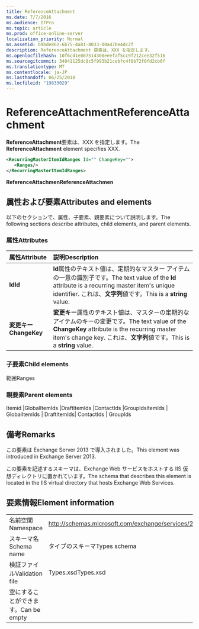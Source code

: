 ```yaml
---
title: ReferenceAttachment
ms.date: 7/7/2016
ms.audience: ITPro
ms.topic: article
ms.prod: office-online-server
localization_priority: Normal
ms.assetid: b9bde862-6b75-4a81-8033-00a47be4dc2f
description: ReferenceAttachment 要素は、XXX を指定します。
ms.openlocfilehash: 10f6cd1e007514300eeefaf5cc9f212cee32f516
ms.sourcegitcommit: 34041125dc8c5f993b21cebfc4f8b72f0fd2cb6f
ms.translationtype: MT
ms.contentlocale: ja-JP
ms.lasthandoff: 06/25/2018
ms.locfileid: "19833029"
---
```

# <a name="referenceattachment"></a><span data-ttu-id="a17d4-103">ReferenceAttachment</span><span class="sxs-lookup"><span data-stu-id="a17d4-103">ReferenceAttachment</span></span>

<span data-ttu-id="a17d4-104">**ReferenceAttachment**要素は、XXX を指定します。</span><span class="sxs-lookup"><span data-stu-id="a17d4-104">The **ReferenceAttachment** element specifies XXX.</span></span> 
  
```XML
<RecurringMasterItemIdRanges Id="" ChangeKey="">
   <Ranges/>
</RecurringMasterItemIdRanges>
```

 <span data-ttu-id="a17d4-105">**ReferenceAttachmen**</span><span class="sxs-lookup"><span data-stu-id="a17d4-105">**ReferenceAttachmen**</span></span>
## <a name="attributes-and-elements"></a><span data-ttu-id="a17d4-106">属性および要素</span><span class="sxs-lookup"><span data-stu-id="a17d4-106">Attributes and elements</span></span>

<span data-ttu-id="a17d4-107">以下のセクションで、属性、子要素、親要素について説明します。</span><span class="sxs-lookup"><span data-stu-id="a17d4-107">The following sections describe attributes, child elements, and parent elements.</span></span>
  
### <a name="attributes"></a><span data-ttu-id="a17d4-108">属性</span><span class="sxs-lookup"><span data-stu-id="a17d4-108">Attributes</span></span>

|<span data-ttu-id="a17d4-109">**属性**</span><span class="sxs-lookup"><span data-stu-id="a17d4-109">**Attribute**</span></span>|<span data-ttu-id="a17d4-110">**説明**</span><span class="sxs-lookup"><span data-stu-id="a17d4-110">**Description**</span></span>|
|:-----|:-----|
|<span data-ttu-id="a17d4-111">**Id**</span><span class="sxs-lookup"><span data-stu-id="a17d4-111">**Id**</span></span> <br/> |<span data-ttu-id="a17d4-112">**Id**属性のテキスト値は、定期的なマスター アイテムの一意の識別子です。</span><span class="sxs-lookup"><span data-stu-id="a17d4-112">The text value of the **Id** attribute is a recurring master item's unique identifier.</span></span> <span data-ttu-id="a17d4-113">これは、**文字列**値です。</span><span class="sxs-lookup"><span data-stu-id="a17d4-113">This is a **string** value.</span></span>  <br/> |
|<span data-ttu-id="a17d4-114">**変更キー**</span><span class="sxs-lookup"><span data-stu-id="a17d4-114">**ChangeKey**</span></span> <br/> |<span data-ttu-id="a17d4-115">**変更キー**属性のテキスト値は、マスターの定期的なアイテムのキーの変更です。</span><span class="sxs-lookup"><span data-stu-id="a17d4-115">The text value of the **ChangeKey** attribute is the recurring master item's change key.</span></span> <span data-ttu-id="a17d4-116">これは、**文字列**値です。</span><span class="sxs-lookup"><span data-stu-id="a17d4-116">This is a **string** value.</span></span>  <br/> |
   
### <a name="child-elements"></a><span data-ttu-id="a17d4-117">子要素</span><span class="sxs-lookup"><span data-stu-id="a17d4-117">Child elements</span></span>

<span data-ttu-id="a17d4-118">範囲</span><span class="sxs-lookup"><span data-stu-id="a17d4-118">Ranges</span></span>
  
### <a name="parent-elements"></a><span data-ttu-id="a17d4-119">親要素</span><span class="sxs-lookup"><span data-stu-id="a17d4-119">Parent elements</span></span>

<span data-ttu-id="a17d4-120">Itemid |GlobalItemIds |DraftItemIds |ContactIds |GroupIds</span><span class="sxs-lookup"><span data-stu-id="a17d4-120">ItemIds | GlobalItemIds | DraftItemIds| ContactIds | GroupIds</span></span>
  
## <a name="remarks"></a><span data-ttu-id="a17d4-121">備考</span><span class="sxs-lookup"><span data-stu-id="a17d4-121">Remarks</span></span>

<span data-ttu-id="a17d4-122">この要素は Exchange Server 2013 で導入されました。</span><span class="sxs-lookup"><span data-stu-id="a17d4-122">This element was introduced in Exchange Server 2013.</span></span>
  
<span data-ttu-id="a17d4-123">この要素を記述するスキーマは、Exchange Web サービスをホストする IIS 仮想ディレクトリに置かれています。</span><span class="sxs-lookup"><span data-stu-id="a17d4-123">The schema that describes this element is located in the IIS virtual directory that hosts Exchange Web Services.</span></span>
  
## <a name="element-information"></a><span data-ttu-id="a17d4-124">要素情報</span><span class="sxs-lookup"><span data-stu-id="a17d4-124">Element information</span></span>

|||
|:-----|:-----|
|<span data-ttu-id="a17d4-125">名前空間</span><span class="sxs-lookup"><span data-stu-id="a17d4-125">Namespace</span></span>  <br/> |http://schemas.microsoft.com/exchange/services/2006/types  <br/> |
|<span data-ttu-id="a17d4-126">スキーマ名</span><span class="sxs-lookup"><span data-stu-id="a17d4-126">Schema name</span></span>  <br/> |<span data-ttu-id="a17d4-127">タイプのスキーマ</span><span class="sxs-lookup"><span data-stu-id="a17d4-127">Types schema</span></span>  <br/> |
|<span data-ttu-id="a17d4-128">検証ファイル</span><span class="sxs-lookup"><span data-stu-id="a17d4-128">Validation file</span></span>  <br/> |<span data-ttu-id="a17d4-129">Types.xsd</span><span class="sxs-lookup"><span data-stu-id="a17d4-129">Types.xsd</span></span>  <br/> |
|<span data-ttu-id="a17d4-130">空にすることができます。</span><span class="sxs-lookup"><span data-stu-id="a17d4-130">Can be empty</span></span>  <br/> ||
   

